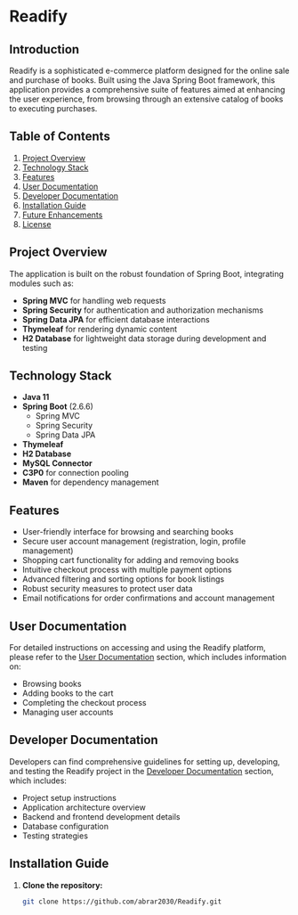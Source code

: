 # Readify

## Introduction

Readify is a sophisticated e-commerce platform designed for the online sale and purchase of books. Built using the Java Spring Boot framework, this application provides a comprehensive suite of features aimed at enhancing the user experience, from browsing through an extensive catalog of books to executing purchases.

## Table of Contents

1. [Project Overview](#project-overview)
2. [Technology Stack](#technology-stack)
3. [Features](#features)
4. [User Documentation](#user-documentation)
5. [Developer Documentation](#developer-documentation)
6. [Installation Guide](#installation-guide)
7. [Future Enhancements](#future-enhancements)
8. [License](#license)

## Project Overview

The application is built on the robust foundation of Spring Boot, integrating modules such as:
- **Spring MVC** for handling web requests
- **Spring Security** for authentication and authorization mechanisms
- **Spring Data JPA** for efficient database interactions
- **Thymeleaf** for rendering dynamic content
- **H2 Database** for lightweight data storage during development and testing

## Technology Stack

- **Java 11**
- **Spring Boot** (2.6.6)
    - Spring MVC
    - Spring Security
    - Spring Data JPA
- **Thymeleaf**
- **H2 Database**
- **MySQL Connector**
- **C3P0** for connection pooling
- **Maven** for dependency management

## Features

- User-friendly interface for browsing and searching books
- Secure user account management (registration, login, profile management)
- Shopping cart functionality for adding and removing books
- Intuitive checkout process with multiple payment options
- Advanced filtering and sorting options for book listings
- Robust security measures to protect user data
- Email notifications for order confirmations and account management

## User Documentation

For detailed instructions on accessing and using the Readify platform, please refer to the [User Documentation](#user-documentation) section, which includes information on:

- Browsing books
- Adding books to the cart
- Completing the checkout process
- Managing user accounts

## Developer Documentation

Developers can find comprehensive guidelines for setting up, developing, and testing the Readify project in the [Developer Documentation](#developer-documentation) section, which includes:

- Project setup instructions
- Application architecture overview
- Backend and frontend development details
- Database configuration
- Testing strategies

## Installation Guide

1. **Clone the repository:**

   ```bash
   git clone https://github.com/abrar2030/Readify.git
